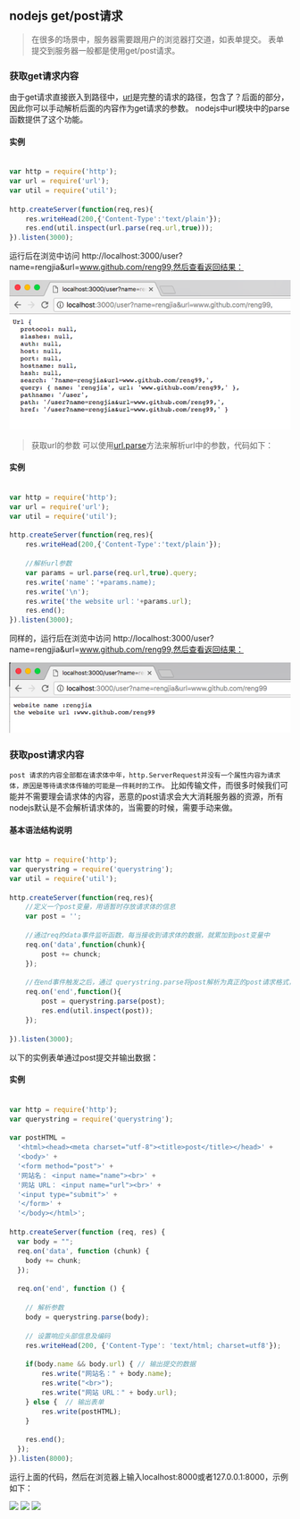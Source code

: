 ## nodejs get/post请求

> 在很多的场景中，服务器需要跟用户的浏览器打交道，如表单提交。
表单提交到服务器一般都是使用get/post请求。

### 获取get请求内容
由于get请求直接嵌入到路径中，[url](http://nodejs.cn/api/url.html)是完整的请求的路径，包含了？后面的部分，因此你可以手动解析后面的内容作为get请求的参数。
nodejs中url模块中的parse函数提供了这个功能。
#### 实例
```javascript

var http = require('http');
var url = require('url');
var util = require('util');

http.createServer(function(req,res){
	res.writeHead(200,{'Content-Type':'text/plain'});
	res.end(util.inspect(url.parse(req.url,true)));
}).listen(3000);

```
运行后在浏览中访问 http://localhost:3000/user?name=rengjia&url=www.github.com/reng99,然后查看返回结果：

<img src="../dist/imgs/get-img01.png">

> 获取url的参数
可以使用[url.parse](../../javascript/attention/json/parse.js)方法来解析url中的参数，代码如下：
#### 实例
```javascript

var http = require('http');
var url = require('url');
var util = require('util');

http.createServer(function(req,res){
	res.writeHead(200,{'Content-Type':'text/plain'});

	//解析url参数
	var params = url.parse(req.url,true).query;
	res.write('name'：'+params.name);
	res.write('\n');
	res.write('the website url：'+params.url);
	res.end();
}).listen(3000);

```
同样的，运行后在浏览中访问 http://localhost:3000/user?name=rengjia&url=www.github.com/reng99,然后查看返回结果：

<img src="../dist/imgs/get-img02.png">

### 获取post请求内容
`post 请求的内容全部都在请求体中年，http.ServerRequest并没有一个属性内容为请求体，原因是等待请求体传输的可能是一件耗时的工作。`
比如传输文件，而很多时候我们可能并不需要理会请求体的内容，恶意的post请求会大大消耗服务器的资源，所有nodejs默认是不会解析请求体的，当需要的时候，需要手动来做。
#### 基本语法结构说明
```javascript

var http = require('http');
var querystring = require('querystring');
var util = require('util');

http.createServer(function(req,res){
	//定义一个post变量，用语暂时存放请求体的信息
	var post = '';

	//通过req的data事件监听函数，每当接收到请求体的数据，就累加到post变量中
	req.on('data',function(chunk){
		post += chunck;
	});

	//在end事件触发之后，通过 querystring.parse将post解析为真正的post请求格式，然后向客户端返回。
	req.on('end',function(){
		post = querystring.parse(post);
		res.end(util.inspect(post));
	});

}).listen(3000);

```
以下的实例表单通过post提交并输出数据：
#### 实例
```javascript

var http = require('http');
var querystring = require('querystring');
 
var postHTML = 
  '<html><head><meta charset="utf-8"><title>post</title></head>' +
  '<body>' +
  '<form method="post">' +
  '网站名： <input name="name"><br>' +
  '网站 URL： <input name="url"><br>' +
  '<input type="submit">' +
  '</form>' +
  '</body></html>';
 
http.createServer(function (req, res) {
  var body = "";
  req.on('data', function (chunk) {
    body += chunk;
  });

  req.on('end', function () {

    // 解析参数
    body = querystring.parse(body);

    // 设置响应头部信息及编码
    res.writeHead(200, {'Content-Type': 'text/html; charset=utf8'});
 
    if(body.name && body.url) { // 输出提交的数据
        res.write("网站名：" + body.name);
        res.write("<br>");
        res.write("网站 URL：" + body.url);
    } else {  // 输出表单
        res.write(postHTML);
    }

    res.end();
  });
}).listen(8000);

```
运行上面的代码，然后在浏览器上输入localhost:8000或者127.0.0.1:8000，示例如下：

<img src="../dist/imgs/post_img01.png">

<img src="../dist/imgs/post_img02.png">

<img src="../dist/imgs/post_img03.png">

























